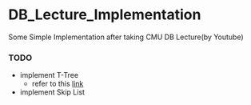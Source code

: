 # DB_Lecture_Implementation
Some Simple Implementation after taking CMU DB Lecture(by Youtube)

### TODO
- implement T-Tree
  - refer to this [link](https://en.wikipedia.org/wiki/T-tree)
- implement Skip List
